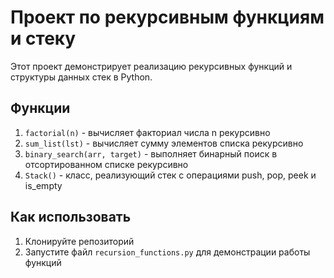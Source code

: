 # Проект по рекурсивным функциям и стеку

Этот проект демонстрирует реализацию рекурсивных функций и структуры данных стек в Python.

## Функции

1. `factorial(n)` - вычисляет факториал числа n рекурсивно
2. `sum_list(lst)` - вычисляет сумму элементов списка рекурсивно
3. `binary_search(arr, target)` - выполняет бинарный поиск в отсортированном списке рекурсивно
4. `Stack()` - класс, реализующий стек с операциями push, pop, peek и is_empty

## Как использовать

1. Клонируйте репозиторий
2. Запустите файл `recursion_functions.py` для демонстрации работы функций